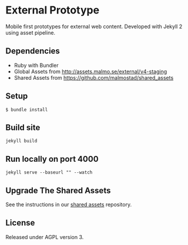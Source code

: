 # External Prototype

Mobile first prototypes for external web content. Developed with Jekyll 2 using asset pipeline.

## Dependencies
* Ruby with Bundler
* Global Assets from http://assets.malmo.se/external/v4-staging
* Shared Assets from https://github.com/malmostad/shared_assets

## Setup
    $ bundle install

## Build site
    jekyll build

## Run locally on port 4000
    jekyll serve --baseurl "" --watch

## Upgrade The Shared Assets
See the instructions in our [shared assets](https://github.com/malmostad/shared_assets) repository.

## License
Released under AGPL version 3.
